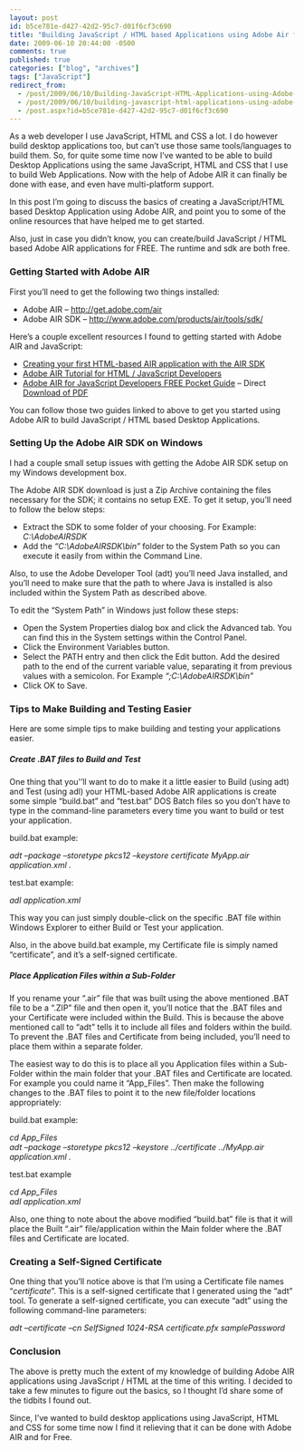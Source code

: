 ```yaml
---
layout: post
id: b5ce781e-d427-42d2-95c7-d01f6cf3c690
title: "Building JavaScript / HTML based Applications using Adobe Air for FREE"
date: 2009-06-10 20:44:00 -0500
comments: true
published: true
categories: ["blog", "archives"]
tags: ["JavaScript"]
redirect_from: 
  - /post/2009/06/10/Building-JavaScript-HTML-Applications-using-Adobe-AIR-for-FREE
  - /post/2009/06/10/building-javascript-html-applications-using-adobe-air-for-free
  - /post.aspx?id=b5ce781e-d427-42d2-95c7-d01f6cf3c690
---
```

<!-- more -->
<p>As a web developer I use JavaScript, HTML and CSS a lot. I do however build desktop applications too, but can&rsquo;t use those same tools/languages to build them. So, for quite some time now I&rsquo;ve wanted to be able to build Desktop Applications using the same JavaScript, HTML and CSS that I use to build Web Applications. Now with the help of Adobe AIR it can finally be done with ease, and even have multi-platform support.</p>
<p>In this post I&rsquo;m going to discuss the basics of creating a JavaScript/HTML based Desktop Application using Adobe AIR, and point you to some of the online resources that have helped me to get started.</p>
<p>Also, just in case you didn&rsquo;t know, you can create/build JavaScript / HTML based Adobe AIR applications for FREE. The runtime and sdk are both free.</p>
<h3>Getting Started with Adobe AIR</h3>
<p>First you&rsquo;ll need to get the following two things installed:</p>
<ul>
<li>Adobe AIR &ndash; <a href="http://get.adobe.com/air">http://get.adobe.com/air</a> </li>
<li>Adobe AIR SDK &ndash; <a title="http://www.adobe.com/products/air/tools/sdk/" href="http://www.adobe.com/products/air/tools/sdk/">http://www.adobe.com/products/air/tools/sdk/</a> </li>
</ul>
<p>Here&rsquo;s a couple excellent resources I found to getting started with Adobe AIR and JavaScript:</p>
<ul>
<li><a href="http://help.adobe.com/en_US/AIR/1.5/devappshtml/WS5b3ccc516d4fbf351e63e3d118666ade46-7ecc.html" target="_blank">Creating your first HTML-based AIR application with the AIR SDK</a> </li>
<li><a href="http://www.petefreitag.com/item/667.cfm" target="_blank">Adobe AIR Tutorial for HTML / JavaScript Developers</a> </li>
<li><a href="http://ajaxian.com/archives/adobe-air-for-javascript-developers-pocketguide" target="_blank">Adobe AIR for JavaScript Developers FREE Pocket Guide</a> &ndash; Direct <a href="http://onair.adobe.com/files/AIRforJSDevPocketGuide.pdf?sdid=CEYFA" target="_blank">Download of PDF</a> </li>
</ul>
<p>You can follow those two guides linked to above to get you started using Adobe AIR to build JavaScript / HTML based Desktop Applications.</p>
<h3>Setting Up the Adobe AIR SDK on Windows</h3>
<p>I had a couple small setup issues with getting the Adobe AIR SDK setup on my Windows development box.</p>
<p>The Adobe AIR SDK download is just a Zip Archive containing the files necessary for the SDK; it contains no setup EXE. To get it setup, you&rsquo;ll need to follow the below steps:</p>
<ul>
<li>Extract the SDK to some folder of your choosing. For Example: <em>C:\AdobeAIRSDK</em> </li>
<li>Add the <em>&ldquo;C:\AdobeAIRSDK\bin&rdquo; </em>folder to the System Path so you can execute it easily from within the Command Line. </li>
</ul>
<p>Also, to use the Adobe Developer Tool (adt) you&rsquo;ll need Java installed, and you&rsquo;ll need to make sure that the path to where Java is installed is also included within the System Path as described above.</p>
<p>To edit the &ldquo;System Path&rdquo; in Windows just follow these steps:</p>
<ul>
<li>Open the System Properties dialog box and click the Advanced tab. You can find this in the System settings within the Control Panel. </li>
<li>Click the Environment Variables button. </li>
<li>Select the PATH entry and then click the Edit button. Add the desired path to the end of the current variable value, separating it from previous values with a semicolon. For Example <em>&ldquo;;C:\AdobeAIRSDK\bin&rdquo;</em> </li>
<li>Click OK to Save. </li>
</ul>
<h3>Tips to Make Building and Testing Easier</h3>
<p>Here are some simple tips to make building and testing your applications easier.</p>
<h5>Create .BAT files to Build and Test</h5>
<p>One thing that you'&rsquo;ll want to do to make it a little easier to Build (using adt) and Test (using adl) your HTML-based Adobe AIR applications is create some simple &ldquo;build.bat&rdquo; and &ldquo;test.bat&rdquo; DOS Batch files so you don&rsquo;t have to type in the command-line parameters every time you want to build or test your application.</p>
<p>build.bat example:</p>
<p><em>adt &ndash;package &ndash;storetype pkcs12 &ndash;keystore certificate MyApp.air application.xml .</em></p>
<p>test.bat example:</p>
<p><em>adl application.xml</em></p>
<p>This way you can just simply double-click on the specific .BAT file within Windows Explorer to either Build or Test your application.</p>
<p>Also, in the above build.bat example, my Certificate file is simply named &ldquo;certificate&rdquo;, and it&rsquo;s a self-signed certificate.</p>
<h5>Place Application Files within a Sub-Folder</h5>
<p>If you rename your &ldquo;.air&rdquo; file that was built using the above mentioned .BAT file to be a &ldquo;.ZIP&rdquo; file and then open it, you&rsquo;ll notice that the .BAT files and your Certificate were included within the Build. This is because the above mentioned call to &ldquo;adt&rdquo; tells it to include all files and folders within the build. To prevent the .BAT files and Certificate from being included, you&rsquo;ll need to place them within a separate folder.</p>
<p>The easiest way to do this is to place all you Application files within a Sub-Folder within the main folder that your .BAT files and Certificate are located. For example you could name it &ldquo;App_Files&rdquo;. Then make the following changes to the .BAT files to point it to the new file/folder locations appropriately:</p>
<p>build.bat example:</p>
<p><em>cd App_Files <br />adt &ndash;package &ndash;storetype pkcs12 &ndash;keystore ../certificate ../MyApp.air application.xml .</em></p>
<p>test.bat example</p>
<p><em>cd App_Files <br />adl application.xml</em></p>
<p>Also, one thing to note about the above modified &ldquo;build.bat&rdquo; file is that it will place the Built &ldquo;.air&rdquo; file/application within the Main folder where the .BAT files and Certificate are located.</p>
<h3>Creating a Self-Signed Certificate</h3>
<p>One thing that you&rsquo;ll notice above is that I&rsquo;m using a Certificate file names &ldquo;<em>certificate</em>&rdquo;. This is a self-signed certificate that I generated using the &ldquo;adt&rdquo; tool. To generate a self-signed certificate, you can execute &ldquo;adt&rdquo; using the following command-line parameters:</p>
<p><em>adt &ndash;certificate &ndash;cn SelfSigned 1024-RSA certificate.pfx samplePassword</em></p>
<h3>Conclusion</h3>
<p>The above is pretty much the extent of my knowledge of building Adobe AIR applications using JavaScript / HTML at the time of this writing. I decided to take a few minutes to figure out the basics, so I thought I&rsquo;d share some of the tidbits I found out.</p>
<p>Since, I&rsquo;ve wanted to build desktop applications using JavaScript, HTML and CSS for some time now I find it relieving that it can be done with Adobe AIR and for Free.</p>
